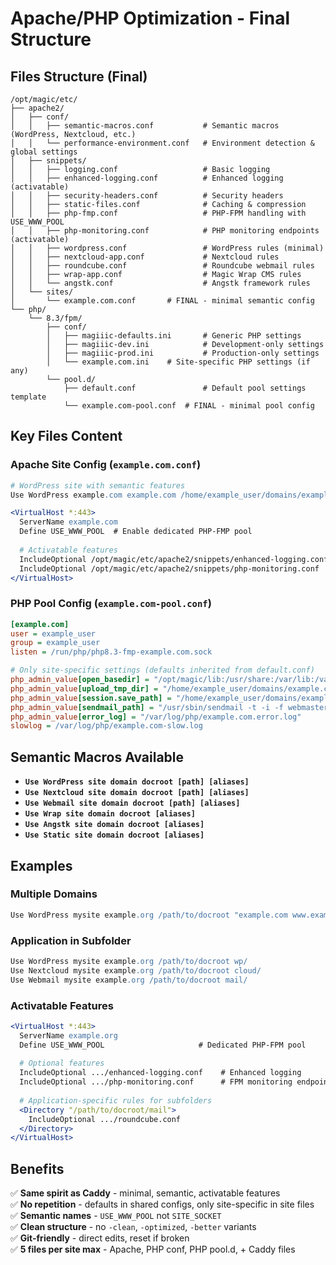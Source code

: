 # Apache/PHP Optimization - Final Structure

## Files Structure (Final)

```
/opt/magic/etc/
├── apache2/
│   ├── conf/
│   │   ├── semantic-macros.conf           # Semantic macros (WordPress, Nextcloud, etc.)
│   │   └── performance-environment.conf   # Environment detection & global settings
│   ├── snippets/
│   │   ├── logging.conf                   # Basic logging
│   │   ├── enhanced-logging.conf          # Enhanced logging (activatable)
│   │   ├── security-headers.conf          # Security headers
│   │   ├── static-files.conf              # Caching & compression
│   │   ├── php-fmp.conf                   # PHP-FPM handling with USE_WWW_POOL
│   │   ├── php-monitoring.conf            # PHP monitoring endpoints (activatable)
│   │   ├── wordpress.conf                 # WordPress rules (minimal)
│   │   ├── nextcloud-app.conf             # Nextcloud rules  
│   │   ├── roundcube.conf                 # Roundcube webmail rules
│   │   ├── wrap-app.conf                  # Magic Wrap CMS rules
│   │   └── angstk.conf                    # Angstk framework rules
│   └── sites/
│       └── example.com.conf       # FINAL - minimal semantic config
└── php/
    └── 8.3/fpm/
        ├── conf/
        │   ├── magiiic-defaults.ini       # Generic PHP settings
        │   ├── magiiic-dev.ini            # Development-only settings  
        │   ├── magiiic-prod.ini           # Production-only settings
        │   └── example.com.ini    # Site-specific PHP settings (if any)
        └── pool.d/
            ├── default.conf               # Default pool settings template
            └── example.com-pool.conf  # FINAL - minimal pool config
```

## Key Files Content

### Apache Site Config (`example.com.conf`)
```apache
# WordPress site with semantic features
Use WordPress example.com example.com /home/example_user/domains/example.com/www

<VirtualHost *:443>
  ServerName example.com
  Define USE_WWW_POOL  # Enable dedicated PHP-FMP pool
  
  # Activatable features
  IncludeOptional /opt/magic/etc/apache2/snippets/enhanced-logging.conf
  IncludeOptional /opt/magic/etc/apache2/snippets/php-monitoring.conf
</VirtualHost>
```

### PHP Pool Config (`example.com-pool.conf`)
```ini
[example.com]
user = example_user
group = example_user
listen = /run/php/php8.3-fmp-example.com.sock

# Only site-specific settings (defaults inherited from default.conf)
php_admin_value[open_basedir] = "/opt/magic/lib:/usr/share:/var/lib:/var/tmp:/home/example_user/domains/example.com:."
php_admin_value[upload_tmp_dir] = "/home/example_user/domains/example.com/tmp/www"
php_admin_value[session.save_path] = "/home/example_user/domains/example.com/tmp/www"
php_admin_value[sendmail_path] = "/usr/sbin/sendmail -t -i -f webmaster@example.com"
php_admin_value[error_log] = "/var/log/php/example.com.error.log"
slowlog = /var/log/php/example.com-slow.log
```

## Semantic Macros Available

- **`Use WordPress site domain docroot [path] [aliases]`**
- **`Use Nextcloud site domain docroot [path] [aliases]`** 
- **`Use Webmail site domain docroot [path] [aliases]`**
- **`Use Wrap site domain docroot [aliases]`**
- **`Use Angstk site domain docroot [aliases]`**
- **`Use Static site domain docroot [aliases]`**

## Examples

### Multiple Domains
```apache
Use WordPress mysite example.org /path/to/docroot "example.com www.example.com example.info www.example.info"  
```

### Application in Subfolder
```apache
Use WordPress mysite example.org /path/to/docroot wp/
Use Nextcloud mysite example.org /path/to/docroot cloud/
Use Webmail mysite example.org /path/to/docroot mail/
```

### Activatable Features
```apache
<VirtualHost *:443>
  ServerName example.org
  Define USE_WWW_POOL                     # Dedicated PHP-FPM pool
  
  # Optional features
  IncludeOptional .../enhanced-logging.conf    # Enhanced logging
  IncludeOptional .../php-monitoring.conf      # FPM monitoring endpoints
  
  # Application-specific rules for subfolders
  <Directory "/path/to/docroot/mail">
    IncludeOptional .../roundcube.conf
  </Directory>
</VirtualHost>
```

## Benefits

✅ **Same spirit as Caddy** - minimal, semantic, activatable features  
✅ **No repetition** - defaults in shared configs, only site-specific in site files  
✅ **Semantic names** - `USE_WWW_POOL` not `SITE_SOCKET`  
✅ **Clean structure** - no `-clean`, `-optimized`, `-better` variants  
✅ **Git-friendly** - direct edits, reset if broken  
✅ **5 files per site max** - Apache, PHP conf, PHP pool.d, + Caddy files
